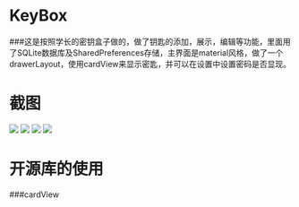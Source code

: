 # KeyBox  
###这是按照学长的密钥盒子做的，做了钥匙的添加，展示，编辑等功能，里面用了SQLite数据库及SharedPreferences存储，主界面是material风格，做了一个drawerLayout，使用cardView来显示密匙，并可以在设置中设置密码是否显现。
# 截图
![](screenshot/Screenshot_2017-02-09-17-02-23.png)
![](screenshot/Screenshot_2017-02-09-17-02-30.png)
![](screenshot/Screenshot_2017-02-09-17-06-51.png)
![](screenshot/Screenshot_2017-02-09-17-07-08.png)
# 开源库的使用
###cardView
